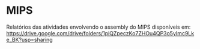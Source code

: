 # MIPS

Relatórios das atividades envolvendo o assembly do MIPS disponíveis em: https://drive.google.com/drive/folders/1piQZpeczKo7ZHOu4QP3o5yImc9Lke_BK?usp=sharing
